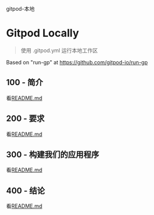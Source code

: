 gitpod-本地

# Gitpod Locally

> 使用 .gitpod.yml 运行本地工作区

Based on "run-gp" at <https://github.com/gitpod-io/run-gp>

## 100 - 简介

看[README.md](./100/README.md)

## 200 - 要求

看[README.md](./200/README.md)

## 300 - 构建我们的应用程序

看[README.md](./300/README.md)

## 400 - 结论

看[README.md](./400/README.md)
